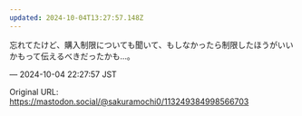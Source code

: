 ```yaml
---
updated: 2024-10-04T13:27:57.148Z
---
```


<p>忘れてたけど、購入制限についても聞いて、もしなかったら制限したほうがいいかもって伝えるべきだったかも…。</p>

&mdash; 2024-10-04 22:27:57 JST

Original URL: https://mastodon.social/@sakuramochi0/113249384998566703
